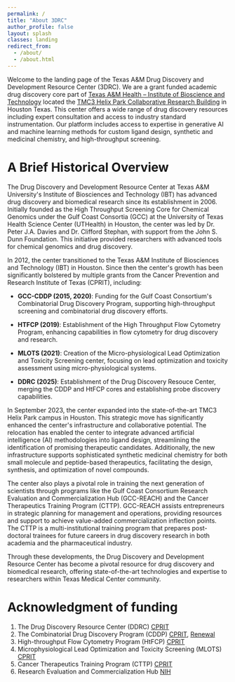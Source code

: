 ```yaml
---
permalink: /
title: "About 3DRC"
author_profile: false
layout: splash
classes: landing
redirect_from: 
  - /about/
  - /about.html
---
```

Welcome to the landing page of the Texas A&M Drug Discovery and Development Resource Center (3DRC). We are a grant funded academic drug discovery core part of [Texas A&M Health – Institute of Bioscience and Technology](https://ibt.tamu.edu/) located the [TMC3 Helix Park Collaborative Research Building](https://www.google.com/maps/place/TMC3+Collaborative+Building/@29.6990985,-95.400333,17z/data=!4m6!3m5!1s0x8640c1b0e8bccfc1:0x360f7130b51c5044!8m2!3d29.6990985!4d-95.3977581!16s%2Fg%2F11lth58wm3?entry=ttu&g_ep=EgoyMDI0MTEwNS4wIKXMDSoASAFQAw%3D%3D) in Houston Texas. This center offers a wide range of drug discovery resources including expert consultation and access to industry standard instrumentation. Our platform includes access to expertise in generative AI and machine learning methods for custom ligand design, synthetic and medicinal chemistry, and  high-throughput screening. 

# A Brief Historical Overview
The Drug Discovery and Development Resource Center at Texas A&M University's Institute of Biosciences and Technology (IBT) has  advanced drug discovery and biomedical research since its establishment in 2006. Initially founded as the High Throughput Screening Core for Chemical Genomics under the Gulf Coast Consortia (GCC) at the University of Texas Health Science Center (UTHealth) in Houston, the center was led by Dr. Peter J.A. Davies and Dr. Clifford Stephan, with support from the John S. Dunn Foundation. This initiative provided researchers with advanced tools for chemical genomics and drug discovery.

In 2012, the center transitioned to the Texas A&M Institute of Biosciences and Technology (IBT) in Houston. Since then the center's growth has been significantly bolstered by multiple grants from the Cancer Prevention and Research Institute of Texas (CPRIT), including:

- **GCC-CDDP (2015, 2020)**: Funding for the Gulf Coast Consortium's Combinatorial Drug Discovery Program, supporting high-throughput screening and combinatorial drug discovery efforts.

- **HTFCP (2019)**: Establishment of the High Throughput Flow Cytometry Program, enhancing capabilities in flow cytometry for drug discovery and research.

- **MLOTS (2021)**: Creation of the Micro-physiological Lead Optimization and Toxicity Screening center, focusing on lead optimization and toxicity assessment using micro-physiological systems.

- **DDRC (2025)**: Establishment of the Drug Discovery Resouce Center, merging the CDDP and HtFCP cores and establishing probe discovery capabilities.

In September 2023, the center expanded into the state-of-the-art TMC3 Helix Park campus in Houston. This strategic move has significantly enhanced the center's infrastructure and collaborative potential. The relocation has enabled the center to integrate advanced artificial intelligence (AI) methodologies into ligand design, streamlining the identification of promising therapeutic candidates. Additionally, the new infrastructure supports sophisticated synthetic medicinal chemistry for both small molecule and peptide-based therapeutics, facilitating the design, synthesis, and optimization of novel compounds.

The center also plays a pivotal role in training the next generation of scientists through programs like the Gulf Coast Consortium Research Evaluation and Commercialization Hub (GCC-REACH) and the Cancer Therapeutics Training Program (CTTP). GCC-REACH assists entrepreneurs in strategic planning for management and operations, providing resources and support to achieve value-added commercialization inflection points. The CTTP is a multi-institutional training program that prepares post-doctoral trainees for future careers in drug discovery research in both academia and the pharmaceutical industry.

Through these developments, the Drug Discovery and Development Resource Center has become a pivotal resource for drug discovery and biomedical research, offering state-of-the-art technologies and expertise to researchers within Texas Medical Center community.

# Acknowledgment of funding 
1. The Drug Discovery Resource Center (DDRC) [CPRIT](https://cprit.texas.gov/grants-funded/grants/rp250505)
1. The Combinatorial Drug Discovery Program (CDDP) [CPRIT](https://cprit.texas.gov/grants-funded/grants/rp150578), [Renewal](https://www.cprit.texas.gov/grants-funded/grants/rp200668)
1. High-throughput Flow Cytometry Program (HtFCP) [CPRIT](https://cprit.texas.gov/grants-funded/grants/rp190581)
1. Microphysiological Lead Optimization and Toxicity Screening (MLOTS) [CPRIT](https://cprit.texas.gov/grants-funded/grants/rp210108)
1. Cancer Therapeutics Training Program (CTTP) [CPRIT](https://cprit.texas.gov/grants-funded/grants/rp210043)
1. Research Evaluation and Commercialization Hub [NIH](https://www.gccreach.org/)
